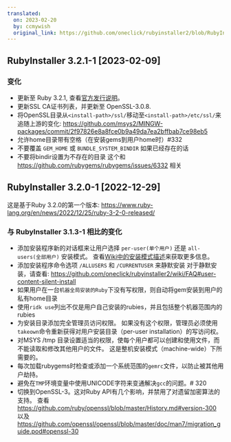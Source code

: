 ```yaml
---
translated:
  on: 2023-02-20
  by: ccmywish
  original_link: https://github.com/oneclick/rubyinstaller2/blob/RubyInstaller-3.2.1-1/CHANGELOG-3.2.md#rubyinstaller-321-1---2023-02-09
---
```


## RubyInstaller 3.2.1-1 [2023-02-09]

### 变化
- 更新至 Ruby 3.2.1, 查看[官方发行说明](https://www.ruby-lang.org/en/news/2023/02/08/ruby-3-2-1-released/)。
- 更新SSL CA证书列表，并更新至 OpenSSL-3.0.8.
- 将OpenSSL目录从`<install-path>/ssl/`移动至`<install-path>/etc/ssl/`来追随上游的变化: https://github.com/msys2/MINGW-packages/commit/2f97826e8a8fce0b9a49da7ea2bffbab7ce98eb5
- 允许home目录带有空格（在安装gems到用户home时）#332
- 不要覆盖 `GEM_HOME` 或 `BUNDLE_SYSTEM_BINDIR` 如果已经存在的话
- 不要将bindir设置为不存在的目录
  这个和 https://github.com/rubygems/rubygems/issues/6332 相关


## RubyInstaller 3.2.0-1 [2022-12-29]

这是基于Ruby 3.2.0的第一个版本: https://www.ruby-lang.org/en/news/2022/12/25/ruby-3-2-0-released/

### 与 RubyInstaller 3.1.3-1 相比的变化
- 添加安装程序新的对话框来让用户选择 `per-user(单个用户)` 还是 `all-users(全部用户)` 安装模式。
  查看[Wiki中的安装模式描述](https://github.com/oneclick/rubyinstaller2/wiki/FAQ#user-content-install-mode)来获取更多信息。
- 添加安装程序命令选项 `/ALLUSERS` 和 `/CURRENTUSER` 来静默安装
  对于静默安装，请查看: https://github.com/oneclick/rubyinstaller2/wiki/FAQ#user-content-silent-install
- 如果用户在一台`机器全局安装的Ruby`下没有写权限，则自动将gem安装到用户的私有home目录
- 使用`ridk use`列出不仅是用户自己安装的rubies，并且包括整个机器范围内的rubies
- 为安装目录添加完全管理员访问权限。
  如果没有这个权限，管理员必须使用`takeown`命令重新获得对用户安装目录（per-user installation）的写访问权。
- 对MSYS /tmp 目录设置适当的权限，使每个用户都可以创建和使用文件，而不能读取和修改其他用户的文件。
  这是整机安装模式（machine-wide）下所需要的。
- 每次加载rubygems时检查或添加一个系统范围的`gemrc`文件，以防止被其他用户劫持。
- 避免在`TMP`环境变量中使用UNICODE字符来变通解决`gcc`的问题。# 320
- 切换到OpenSSL-3。这对Ruby API有几个影响，并禁用了对遗留加密算法的支持。
  查看 https://github.com/ruby/openssl/blob/master/History.md#version-300 以及 https://github.com/openssl/openssl/blob/master/doc/man7/migration_guide.pod#openssl-30
